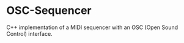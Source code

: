 # OSC-Sequencer

C++ implementation of a MIDI sequencer with an OSC (Open Sound Control) interface.
